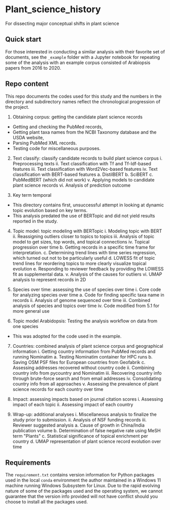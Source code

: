 # Plant_science_history
 For dissecting major conceptual shifts in plant science

## Quick start

For those interested in conducting a similar analysis with their favorite set of documents, see the `_example` folder with a Jupyter notebook for repeating some of the analysis with an example corpus consisted of Arabiopsis papers from 2016 to 2020.

## Repo content

This repo documents the codes used for this study and the numbers in the directory and subdirectory names reflect the chronological progression of the project.

1. Obtaining corpus: getting the candidate plant science records
  - Getting and checking the PubMed records,
  - Getting plant taxa names from the NCBI Taxonomy database and the USDA website,
  - Parsing PubMed XML records.
  - Testing code for miscellaneous purposes.

2. Text classify: classify candidate records to build plant science corpus
  i. Preprocessing texts
  ii. Text classification with Tf and Tf-Idf-based features
  iii. Text classification with Word2Vec-based features
  iv. Text classification with BERT-based features
    a. DistilBERT
    b. SciBERT
    c. PubMedBERT (which did not work)
  v. Applying models to candidate plant science records
  vi. Analysis of prediction outcome

3. Key term temporal
  - This directory contains first, unsuccessful attempt in looking at dynamic topic evolution based on key terms. 
  - This analysis predated the use of BERTopic and did not yield results reported in the study.

4. Topic model: topic modeling with BERTopic
  i. Modeling topic with BERT
  ii. Reassigning outliers closer to topics to topics
  iii. Analysis of topic model to get sizes, top words, and topical connections
  iv. Topical progression over time
    b. Getting records in a specific time frame for interpretation.
    c. Determining trend lines with time series regression, which turned out not to be particularly useful
    d. LOWESS fit of topic trend lines for reordering topics to more clearly visualize topical evolution
    e. Responding to reviewer feedback by providing the LOWESS fit as supplemental data.
  v. Analysis of the causes for outliers
  vi. UMAP analysis to represent records in 2D

5. Species over time: assessing the use of species over time
  i. Core code for analyzing species over time
    a. Code for finding specific taxa name in records
  ii. Analysis of genome sequenced over time
  iii. Combined analysis of species and topics over time
  iv. Code modified from 5.1 for more general use

6. Topic model Arabidopsis: Testing the analysis workflow on data from one species
  - This was adopted for the code used in the example.

7. Countries: combined analysis of plant science corpus and geographical information
  i. Getting country information from PubMed records and running Nominatim
    a. Testing Nominatim container for HPC runs
    b. Saving OSM PSF files for European countries from Geofabrik
    c. Assessing addresses recovered without country code
  ii. Combining country info from pycountry and Nominatim
  iii. Recovering country info through brute-force search and from email addresses
  iv. Consolidating country info from all approaches
  v. Assessing the prevalence of plant science records for each country over time

8. Impact: assessing impacts based on journal citation scores
  i. Assessing impact of each topic
  ii. Assessing impact of each country

9. Wrap-up: additional analyses
  i. Miscellaneous analysis to finalize the study prior to submission.
  ii. Analysis of NSF funding records 
  iii. Reviewer suggested analysis 
    a. Cause of growth in China/India publication volume 
    b. Determination of false negative rate using MeSH term "Plants"
    c. Statistical significance of topical enrichment per country
    d. UMAP representation of plant science record evolution over time

## Requirements

The `requirement.txt` contains version information for Python packages used in the local `conda` environment the author maintained in a Windows 11 machine running Windows Subsystem for Linux. Due to the rapid evolving nature of some of the packages used and the operating system, we cannot guarantee that the version info provided will not have conflict should you choose to install all the packages used. 